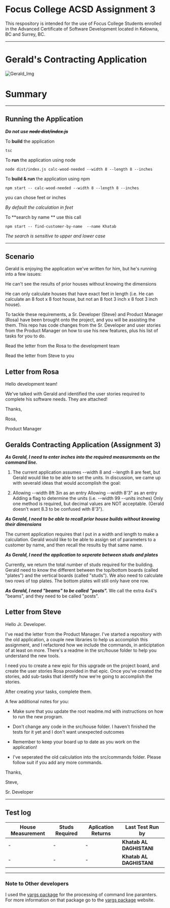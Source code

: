 # Focus College ACSD Assignment 3

This respository is intended for the use of Focus College Students enrolled in the 
Advanced Certificate of Software Development located in Kelowna, BC and Surrey, BC.

---

# Gerald's Contracting Application

![Gerald_Img]

# Summary

---



## Running the Application
**_Do not use ~~node dist/index.js~~_**

To **build** the application
```
tsc
```
To **run** the application using node
```
node dist/index.js calc-wood-needed --width 8 --length 8 --inches
```
To **build & run** the application using npm
```
npm start -- calc-wood-needed --width 8 --length 8 --inches
```
you can chose feet or inches

*_By default the calculation in feet_*


To **search by name ** use this call
```
npm start -- find-customer-by-name  --name Khatab
```
*_The search is sensitive to upper and lower case_*


---

## Scenario

Gerald is enjoying the application we've written for him, but he's running into a few issues:

He can't see the results of prior houses without knowing the dimensions

He can only calculate houses that have exact feet in length (i.e. He can calculate an 8 foot x 8 foot house, but not an 8 foot 3 inch x 8 foot 3 inch house).

To tackle these requirements, a Sr. Developer (Steve) and Product Manager (Rosa) have been brought onto the project, and you will be assisting the them. This repo has code changes from the Sr. Developer and user stories from the Product Manager on how to use his new features, plus his list of tasks for you to do.

Read the letter from the Rosa to the development team

Read the letter from Steve to you

## Letter from Rosa

Hello development team!

We've talked with Gerald and identified the user stories required to complete his software needs. They are attached!

Thanks,

Rosa,

Product Manager



## Geralds Contracting Application (Assignment 3)

**_As Gerald, I need to enter inches into the required measurements on the command line._**

1. The current application assumes --width 8 and --length 8 are feet, but Gerald would like to be able to set the units. In discussion, we came up with severald ideas that would accomplish the goal:

2. Allowing --width 8ft 3in as an entry
Allowing --width 8'3" as an entry
Adding a flag to determine the units (i.e. --width 99 --units inches)
Only one method is required, but decimal values are NOT acceptable. (Gerald doesn't want 8.3 to be confused with 8'3").

**_As Gerald, I need to be able to recall prior house builds without knowing their dimensions_**

The current application requires that I put in a width and length to make a calculation. Gerald would like to be able to assign set of parameters to a customer by name, and then recall the results by that same name.

**_As Gerald, I need the application to seperate between studs and plates_**

Currently, we return the total number of studs required for the building. Gerald need to know the different between the top/bottom boards (called "plates") and the vertical boards (called "studs"). We also need to calculate two rows of top plates. The bottom plates will still only have one row.

**_As Gerald, I need "beams" to be called "posts"._**
We call the extra 4x4's "beams", and they need to be called "posts".

## Letter from Steve
Hello Jr. Developer.

I've read the letter from the Product Manager. I've started a repository with the old application, a couple new libraries to help us accomplish this assignment, and I refactored how we include the commands, in anticiptation of at least on more. There's a readme in the src/house folder to help you understand the new tools.

I need you to create a new epic for this upgrade on the project board, and create the user stories Rosa provided in that epic. Once you've created the stories, add sub-tasks that identify how we're going to accomplish the stories.

After creating your tasks, complete them.

A few additional notes for you:

* Make sure that you update the root readme.md with instructions on how to run the new program.

* Don't change any code in the src/house folder. I haven't finished the tests for it yet and I don't want unexpected outcomes

* Remember to keep your board up to date as you work on the application!

* I've seperated the old calculation into the src/commands folder. Please follow suit if you add any more commands.

Thanks,

Steve,

Sr. Developer

---
## Test log 

| House Measurement | Studs Required | Aplication Returns |   Last Test Run by   |
| ----------------- | -------------- | ------------------ | -------------------- |
|       -       |       -      |       -          | **Khatab AL DAGHISTANI** |
|      -      |       -      |       -          | **Khatab AL DAGHISTANI** |

---

### Note to Other developers

I used the [yargs package] for the processing of command line paramters. For more information on that package go to the [yargs package] website.

[yargs package]: https://www.npmjs.com/package/yargs

[Gerald_Img]: https://www.safetyandhealthmagazine.com/ext/resources/images/2016/04-april/construction-safety.jpg?1458739490